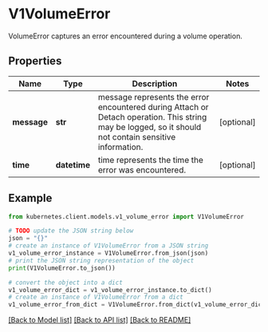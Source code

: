 # V1VolumeError

VolumeError captures an error encountered during a volume operation.

## Properties

Name | Type | Description | Notes
------------ | ------------- | ------------- | -------------
**message** | **str** | message represents the error encountered during Attach or Detach operation. This string may be logged, so it should not contain sensitive information. | [optional] 
**time** | **datetime** | time represents the time the error was encountered. | [optional] 

## Example

```python
from kubernetes.client.models.v1_volume_error import V1VolumeError

# TODO update the JSON string below
json = "{}"
# create an instance of V1VolumeError from a JSON string
v1_volume_error_instance = V1VolumeError.from_json(json)
# print the JSON string representation of the object
print(V1VolumeError.to_json())

# convert the object into a dict
v1_volume_error_dict = v1_volume_error_instance.to_dict()
# create an instance of V1VolumeError from a dict
v1_volume_error_from_dict = V1VolumeError.from_dict(v1_volume_error_dict)
```
[[Back to Model list]](../README.md#documentation-for-models) [[Back to API list]](../README.md#documentation-for-api-endpoints) [[Back to README]](../README.md)


